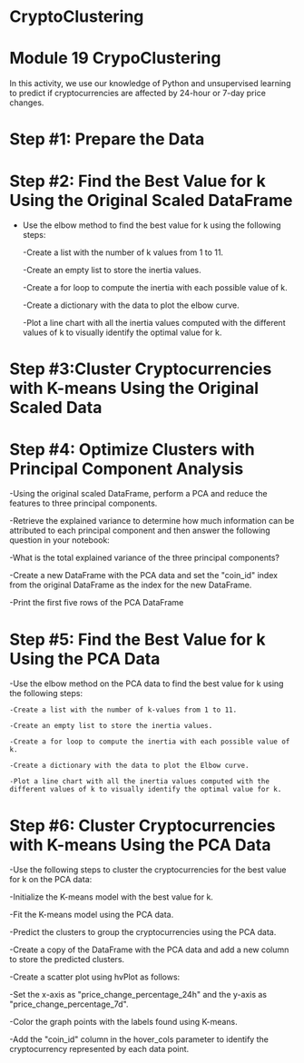 # CryptoClustering
# Module 19 CrypoClustering

In this activity, we use our knowledge of Python and unsupervised learning to predict if cryptocurrencies are affected by 24-hour or 7-day price changes.

# Step #1: Prepare the Data

# Step #2: Find the Best Value for k Using the Original Scaled DataFrame
  - Use the elbow method to find the best value for k using the following steps:

    -Create a list with the number of k values from 1 to 11.

    -Create an empty list to store the inertia values.

     -Create a for loop to compute the inertia with each possible value of k.

    -Create a dictionary with the data to plot the elbow curve.

     -Plot a line chart with all the inertia values computed with the different values of k to visually identify the optimal value for k.

# Step #3:Cluster Cryptocurrencies with K-means Using the Original Scaled Data

# Step #4: Optimize Clusters with Principal Component Analysis
  -Using the original scaled DataFrame, perform a PCA and reduce the features to three principal components.
 
  -Retrieve the explained variance to determine how much information can be attributed to each principal component and then answer the following question in your notebook:
 
  -What is the total explained variance of the three principal components?
 
  -Create a new DataFrame with the PCA data and set the "coin_id" index from the original DataFrame as the index for the new DataFrame.
 
  -Print the first five rows of the PCA DataFrame

# Step #5: Find the Best Value for k Using the PCA Data
-Use the elbow method on the PCA data to find the best value for k using the following steps:
   
    -Create a list with the number of k-values from 1 to 11.
    
    -Create an empty list to store the inertia values.
   
    -Create a for loop to compute the inertia with each possible value of k.
    
    -Create a dictionary with the data to plot the Elbow curve.
   
    -Plot a line chart with all the inertia values computed with the different values of k to visually identify the optimal value for k.

# Step #6: Cluster Cryptocurrencies with K-means Using the PCA Data
  -Use the following steps to cluster the cryptocurrencies for the best value for k on the PCA data:

  -Initialize the K-means model with the best value for k.
  
  -Fit the K-means model using the PCA data.
  
  -Predict the clusters to group the cryptocurrencies using the PCA data.
 
  -Create a copy of the DataFrame with the PCA data and add a new column to store the predicted clusters.
 
  -Create a scatter plot using hvPlot as follows:
 
  -Set the x-axis as "price_change_percentage_24h" and the y-axis as "price_change_percentage_7d".
  
  -Color the graph points with the labels found using K-means.
  
  -Add the "coin_id" column in the hover_cols parameter to identify the cryptocurrency represented by each data point.

